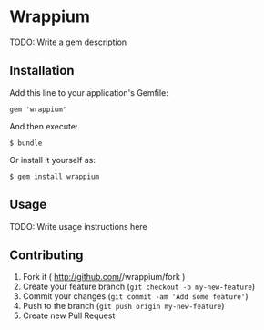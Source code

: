 # Wrappium

TODO: Write a gem description

## Installation

Add this line to your application's Gemfile:

    gem 'wrappium'

And then execute:

    $ bundle

Or install it yourself as:

    $ gem install wrappium

## Usage

TODO: Write usage instructions here

## Contributing

1. Fork it ( http://github.com/<my-github-username>/wrappium/fork )
2. Create your feature branch (`git checkout -b my-new-feature`)
3. Commit your changes (`git commit -am 'Add some feature'`)
4. Push to the branch (`git push origin my-new-feature`)
5. Create new Pull Request
